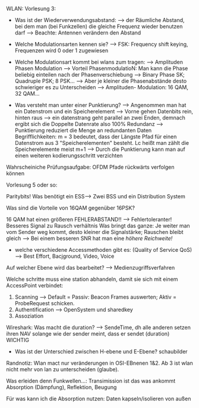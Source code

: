 WLAN:
Vorlesung 3:
- Was ist der Wiederverwendungsabstand:
--> der Räumliche Abstand, bei dem man (bei Funkzellen) die gleiche Frequenz wieder benutzen darf
--> Beachte: Antennen verändern den Abstand


- Welche Modulationsarten kennen sie?
--> FSK: Frequency shift keying, Frequenzen wird 0 oder 1 zugewiesen

- Welche Modulationsart kommt bei wlans zum tragen:
--> Amplituden Phasen Modulation
--> Vorteil PhasenmodulatioN: Man kann die Phase beliebig einteilen nach der Phasenverschiebung --> Binary Phase SK; Quadruple PSK; 8 PSK...
    --> Aber je kleiner die Phasenabstände desto schwieriger es zu Unterscheiden
--> Amplituden- Modulation: 16 QAM, 32 QAM...


- Was versteht man unter einer Punktierung?
--> Angenommen man hat ein Datenstrom und ein Speicherelement
--> Vorne gehen Datenbits rein, hinten raus
--> ein datenstrang geht parallel an zwei Enden, demnach ergibt sich die Doppelte Datenrate also 100% Redundanz
--> Punktierung reduziert die Menge an redundanten Daten
Begrifflichkeiten:
m = 3 bedeutet, dass der Längste Pfad für einen Datenstrom aus 3 "Speicherelementen" besteht.
Lc heißt man zählt die Speicherelemente meist m+1
--> Durch die Punktierung kann man auf einen weiteren kodierungsschritt verzichten

Wahrscheiniche Prüfungsaufgabe:
OFDM Pfade rückwärts verfolgen können


Vorlesung 5 oder so:

Paritybits!
Was benötigt ein ESS--> Zwei BSS und ein Distribution System

Was sind die Vorteile von 16QAM gegenüber 16PSK?

16 QAM hat einen größeren FEHLERABSTAND!! --> Fehlertoleranter! Besseres Signal zu Rausch verhältnis
Was bringt das ganze: Je weiter man vom Sender weg kommt, desto kleiner die Signalstärke; Rauschen bleibt gleich --> Bei einem besseren SNR hat man eine *höhere Reichweite!*


- welche verschiedene Accessmethoden gibt es: (Quality of Service QoS) 
--> Best Effort, Bacjground, Video, Voice

Auf welcher Ebene wird das bearbeitet? 
--> Medienzugriffsverfahren


Welche schritte muss eine station abhandeln, damit sie sich mit einem AccessPoint verbindet:  
1. Scanning --> Default = Passiv: Beacon Frames auswerten; Aktiv = ProbeRequest schicken.
2. Authentification --> OpenSystem und sharedkey
3. Assoziation


Wireshark: Was macht die duration? --> SendeTime, dh alle anderen setzen ihren NAV solange wie der sender meint, dass er sendet (duration) WICHTIG


- Was ist der Unterschied zwischen H-ebene und E-Ebene?
  schaubilder

Randnotiz: Wlan mact nur veränderungen in OSI-EBnenen 1&2. Ab 3 ist wlan nicht mehr von lan zu unterscheiden (glaube). 

Was erleiden denn Funkwellen...: Transimission ist das was ankommt
Absorption (Dämpfung), Reflektion, Beugung

Für was kann ich die Absorption nutzen: Daten kapseln/isolieren von außen

